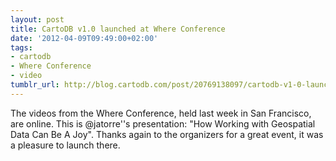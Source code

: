 ```yaml
---
layout: post
title: CartoDB v1.0 launched at Where Conference
date: '2012-04-09T09:49:00+02:00'
tags:
- cartodb
- Where Conference
- video
tumblr_url: http://blog.cartodb.com/post/20769138097/cartodb-v1-0-launched-at-where-conference
---
```


The videos from the Where Conference, held last week in San Francisco, are online. This is @jatorre''s presentation: "How Working with Geospatial Data Can Be A Joy". Thanks again to the organizers for a great event, it was a pleasure to launch there.
